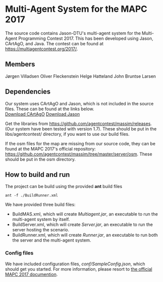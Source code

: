 # Multi-Agent System for the MAPC 2017

The source code contains Jason-DTU's multi-agent system for the Multi-Agent Programming Contest 2017. This has been developed using Jason, CArtAgO, and Java. The contest can be found at https://multiagentcontest.org/2017/.

## Members 
Jørgen Villadsen
Oliver Fleckenstein
Helge Hatteland
John Bruntse Larsen


## Dependencies 
Our system uses CArtAgO and Jason, which is not included in the source files. These can be found at the links below.  
[Download CArtAgO](https://sourceforge.net/projects/cartago/files/cartago/2.0/cartago-2.0.1.zip/download)
[Download Jason](https://sourceforge.net/projects/jason/files/)

Get the libraries from https://github.com/agentcontest/massim/releases. (Our system have been tested with version 1.7). These should be put in the libs/agentcontest/ directory, if you want to use our build files. 

If the osm files for the map are missing from our source code, they can be found at the MAPC 2017's official repository: https://github.com/agentcontest/massim/tree/master/server/osm. These should be put in the osm directory. 

## How to build and run
The project can be build using the provided **ant** build files 

```
ant -f ./BuildRunner.xml
```

We have provided three build files: 
* BuildMAS.xml, which will create *Multiagent.jar*, an executable to run the multi-agent system by itself.
* BuildServer.xml, which will create *Server.jar*, an executable to run the server hosting the scenario.
* BuildRunner.xml, which will create *Runner.jar*, an executable to run both the server and the multi-agent system. 

### Config files
We have included configuration files, *conf/SampleConfig.json*, which should get you started. For more information, please resort to [the official MAPC 2017 documention](https://github.com/agentcontest/massim/blob/master/docs/eismassim.md).
